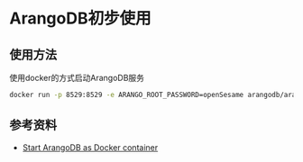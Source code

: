 # ArangoDB初步使用

## 使用方法

使用docker的方式启动ArangoDB服务

```sh
docker run -p 8529:8529 -e ARANGO_ROOT_PASSWORD=openSesame arangodb/arangodb:3.4.5
```

## 参考资料

* [Start ArangoDB as Docker container](https://www.arangodb.com/download-major/docker/)
